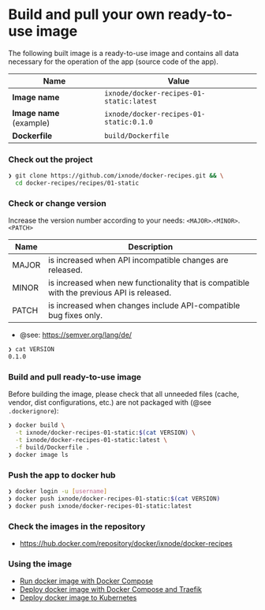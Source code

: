 # Build and pull your own ready-to-use image

The following built image is a ready-to-use image and contains all data
necessary for the operation of the app (source code of the app).

| Name                     | Value                                    |
|--------------------------|------------------------------------------|
| **Image name**           | `ixnode/docker-recipes-01-static:latest` |
| **Image name** (example) | `ixnode/docker-recipes-01-static:0.1.0`  |
| **Dockerfile**           | `build/Dockerfile`                       |

### Check out the project

```bash
❯ git clone https://github.com/ixnode/docker-recipes.git && \
  cd docker-recipes/recipes/01-static
```

### Check or change version

Increase the version number according to your needs: `<MAJOR>`.`<MINOR>`.`<PATCH>`

| Name  | Description                                                                               |
|-------|-------------------------------------------------------------------------------------------|
| MAJOR | is increased when API incompatible changes are released.                                  |
| MINOR | is increased when new functionality that is compatible with the previous API is released. |
| PATCH | is increased when changes include API-compatible bug fixes only.                          |

* @see: https://semver.org/lang/de/

```bash
❯ cat VERSION
0.1.0
```

### Build and pull ready-to-use image

Before building the image, please check that all unneeded files (cache, vendor,
dist configurations, etc.) are not packaged with (@see `.dockerignore`):

```bash
❯ docker build \
  -t ixnode/docker-recipes-01-static:$(cat VERSION) \
  -t ixnode/docker-recipes-01-static:latest \
  -f build/Dockerfile .
❯ docker image ls
```

### Push the app to docker hub

```bash
❯ docker login -u [username]
❯ docker push ixnode/docker-recipes-01-static:$(cat VERSION)
❯ docker push ixnode/docker-recipes-01-static:latest
```

### Check the images in the repository

* https://hub.docker.com/repository/docker/ixnode/docker-recipes

### Using the image

* [Run docker image with Docker Compose](../docs/deploy/docker-compose.md)
* [Deploy docker image with Docker Compose and Traefik](../docs/deploy/docker-compose.traefik.md)
* [Deploy docker image to Kubernetes](../docs/deploy/kubernetes.md)
